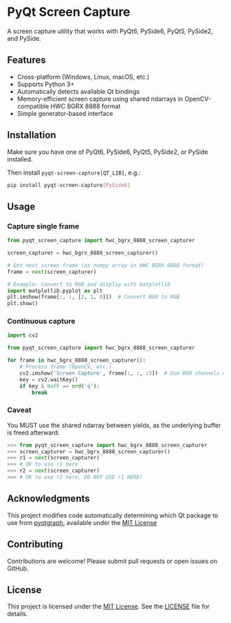 # PyQt Screen Capture

A screen capture utility that works with PyQt6, PySide6, PyQt5, PySide2, and PySide.

## Features

- Cross-platform (Windows, Linux, macOS, etc.)
- Supports Python 3+
- Automatically detects available Qt bindings
- Memory-efficient screen capture using shared ndarrays in OpenCV-compatible HWC BGRX 8888 format
- Simple generator-based interface

## Installation

Make sure you have one of PyQt6, PySide6, PyQt5, PySide2, or PySide installed.

Then install `pyqt-screen-capture[QT_LIB]`, e.g.:

```bash
pip install pyqt-screen-capture[PySide6]
```

## Usage

### Capture single frame

```python
from pyqt_screen_capture import hwc_bgrx_8888_screen_capturer

screen_capturer = hwc_bgrx_8888_screen_capturer()

# Get next screen frame (as numpy array in HWC BGRX 8888 format)
frame = next(screen_capturer)

# Example: Convert to RGB and display with matplotlib
import matplotlib.pyplot as plt
plt.imshow(frame[:, :, [2, 1, 0]])  # Convert BGR to RGB
plt.show()
```

### Continuous capture

```python
import cv2

from pyqt_screen_capture import hwc_bgrx_8888_screen_capturer

for frame in hwc_bgrx_8888_screen_capturer():
    # Process frame (OpenCV, etc.)
    cv2.imshow('Screen Capture', frame[:, :, :3])  # Use BGR channels only
    key = cv2.waitKey()
    if key & 0xFF == ord('q'):
        break
```

### Caveat

You MUST use the shared ndarray between yields, as the underlying buffer is freed afterward:

```python
>>> from pyqt_screen_capture import hwc_bgrx_8888_screen_capturer
>>> screen_capturer = hwc_bgrx_8888_screen_capturer()
>>> r1 = next(screen_capturer)
>>> # OK to use r1 here
>>> r2 = next(screen_capturer)
>>> # OK to use r2 here, DO NOT USE r1 HERE!
```

## Acknowledgments

This project modifies code automatically determining which Qt package to use from [pyqtgraph](https://github.com/pyqtgraph/pyqtgraph), available under the [MIT License](https://github.com/pyqtgraph/pyqtgraph/blob/master/LICENSE.txt)

## Contributing

Contributions are welcome!  Please submit pull requests or open issues on GitHub.

## License

This project is licensed under the [MIT License](LICENSE). See the [LICENSE](LICENSE) file for details.